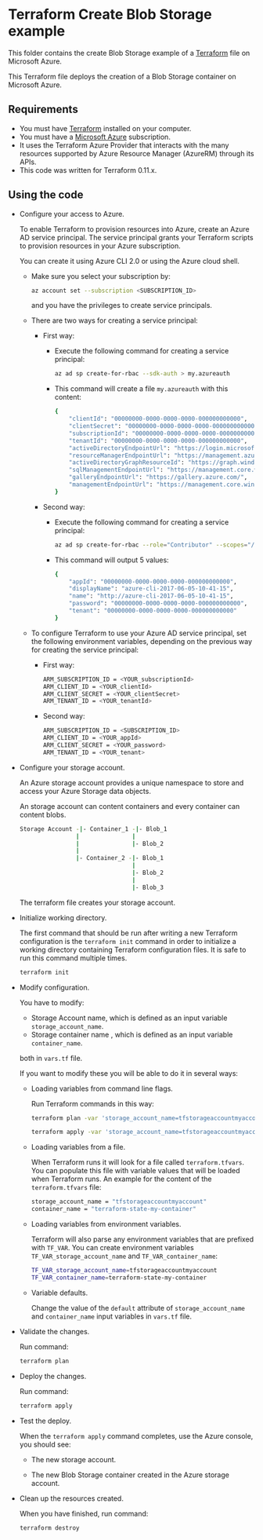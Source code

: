 # Terraform Create Blob Storage example

This folder contains the create Blob Storage example of a [Terraform](https://www.terraform.io/) file on Microsoft Azure.

This Terraform file deploys the creation of a Blob Storage container on Microsoft Azure.

## Requirements

* You must have [Terraform](https://www.terraform.io/) installed on your computer.
* You must have a [Microsoft Azure](https://azure.microsoft.com/) subscription.
* It uses the Terraform Azure Provider that interacts with the many resources supported by Azure Resource Manager (AzureRM) through its APIs.
* This code was written for Terraform 0.11.x.

## Using the code

* Configure your access to Azure.

  To enable Terraform to provision resources into Azure, create an Azure AD service principal. The service principal grants your Terraform scripts to provision resources in your Azure subscription.

  You can create it using Azure CLI 2.0 or using the Azure cloud shell.

  * Make sure you select your subscription by:

    ```bash
    az account set --subscription <SUBSCRIPTION_ID>
    ```

    and you have the privileges to create service principals.

  * There are two ways for creating a service principal:

    * First way:

      * Execute the following command for creating a service principal:
  
        ```bash
        az ad sp create-for-rbac --sdk-auth > my.azureauth
        ```

      * This command will create a file `my.azureauth` with this content:

        ```bash
        {
            "clientId": "00000000-0000-0000-0000-000000000000",
            "clientSecret": "00000000-0000-0000-0000-000000000000",
            "subscriptionId": "00000000-0000-0000-0000-000000000000",
            "tenantId": "00000000-0000-0000-0000-000000000000",
            "activeDirectoryEndpointUrl": "https://login.microsoftonline.com",
            "resourceManagerEndpointUrl": "https://management.azure.com/",
            "activeDirectoryGraphResourceId": "https://graph.windows.net/",
            "sqlManagementEndpointUrl": "https://management.core.windows.net:8443/",
            "galleryEndpointUrl": "https://gallery.azure.com/",
            "managementEndpointUrl": "https://management.core.windows.net/"
        }
        ```

    * Second way:

      * Execute the following command for creating a service principal:

        ```bash
        az ad sp create-for-rbac --role="Contributor" --scopes="/subscriptions/<SUBSCRIPTION_ID>"
        ```

      * This command will output 5 values:

        ```bash
        {
            "appId": "00000000-0000-0000-0000-000000000000",
            "displayName": "azure-cli-2017-06-05-10-41-15",
            "name": "http://azure-cli-2017-06-05-10-41-15",
            "password": "00000000-0000-0000-0000-000000000000",
            "tenant": "00000000-0000-0000-0000-000000000000"
        }
        ```

  * To configure Terraform to use your Azure AD service principal, set the following environment variables, depending on the previous way for creating the service principal:

    * First way:

      ```bash
      ARM_SUBSCRIPTION_ID = <YOUR_subscriptionId>
      ARM_CLIENT_ID = <YOUR_clientId>
      ARM_CLIENT_SECRET = <YOUR_clientSecret>
      ARM_TENANT_ID = <YOUR_tenantId>
      ```

    * Second way:

      ```bash
      ARM_SUBSCRIPTION_ID = <SUBSCRIPTION_ID>
      ARM_CLIENT_ID = <YOUR_appId>
      ARM_CLIENT_SECRET = <YOUR_password>
      ARM_TENANT_ID = <YOUR_tenant>
      ```

* Configure your storage account.

  An Azure storage account provides a unique namespace to store and access your Azure Storage data objects.

  An storage account can content containers and every container can content blobs.

  ```bash
  Storage Account -|- Container_1 -|- Blob_1
                  |               |
                  |               |- Blob_2
                  |
                  |- Container_2 -|- Blob_1
                                  |
                                  |- Blob_2
                                  |
                                  |- Blob_3
  ```

  The terraform file creates your storage account.

* Initialize working directory.

  The first command that should be run after writing a new Terraform configuration is the `terraform init` command in order to initialize a working directory containing Terraform configuration files. It is safe to run this command multiple times.

  ```bash
  terraform init
  ```

* Modify configuration.

  You have to modify:

  * Storage Account name, which is defined as an input variable `storage_account_name`.
  * Storage container name , which is defined as an input variable `container_name`.

   both in `vars.tf` file.

  If you want to modify these you will be able to do it in several ways:

  * Loading variables from command line flags.

    Run Terraform commands in this way:

    ```bash
    terraform plan -var 'storage_account_name=tfstorageaccountmyaccount' -var 'container_name=terraform-state-my-container'
    ```

    ```bash
    terraform apply -var 'storage_account_name=tfstorageaccountmyaccount' -var 'container_name=terraform-state-my-container'
    ```

  * Loading variables from a file.

    When Terraform runs it will look for a file called `terraform.tfvars`. You can populate this file with variable values that will be loaded when Terraform runs. An example for the content of the `terraform.tfvars` file:

    ```bash
    storage_account_name = "tfstorageaccountmyaccount"
    container_name = "terraform-state-my-container"
    ```

  * Loading variables from environment variables.

    Terraform will also parse any environment variables that are prefixed with `TF_VAR`. You can create environment variables `TF_VAR_storage_account_name` and `TF_VAR_container_name`:

    ```bash
    TF_VAR_storage_account_name=tfstorageaccountmyaccount
    TF_VAR_container_name=terraform-state-my-container
    ```

  * Variable defaults.

    Change the value of the `default` attribute of `storage_account_name` and `container_name` input variables in `vars.tf` file.

* Validate the changes.

  Run command:

  ```bash
  terraform plan
  ```

* Deploy the changes.

  Run command:

  ```bash
  terraform apply
  ```

* Test the deploy.

  When the `terraform apply` command completes, use the Azure console, you should see:
  
  * The new storage account.

  * The new Blob Storage container created in the Azure storage account.

* Clean up the resources created.

  When you have finished, run command:

  ```bash
  terraform destroy
  ```